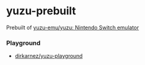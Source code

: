 yuzu-prebuilt
=============
Prebuilt of [yuzu-emu/yuzu: Nintendo Switch emulator](https://github.com/yuzu-emu/yuzu)

### Playground
- [dirkarnez/yuzu-playground](https://github.com/dirkarnez/yuzu-playground)
